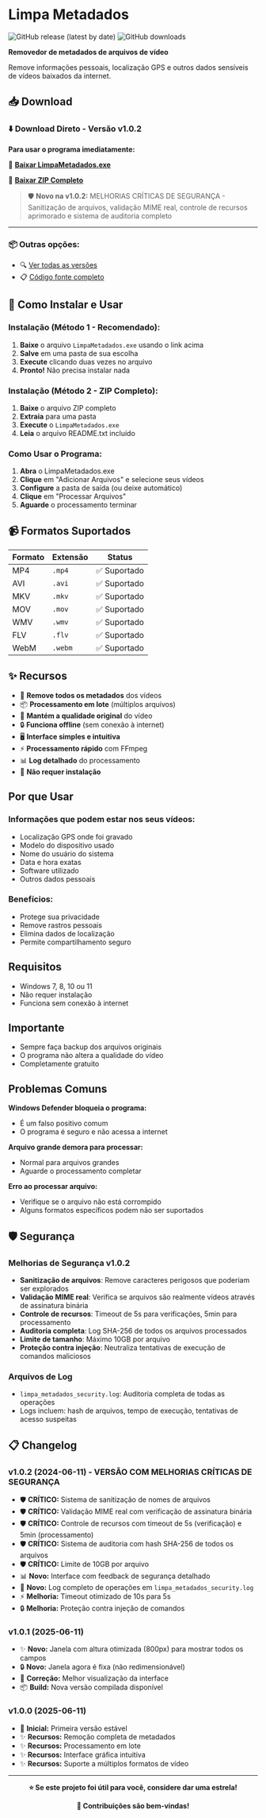 # Limpa Metadados

![GitHub release (latest by date)](https://img.shields.io/github/v/release/jbrunops/limpa-metadados)
![GitHub downloads](https://img.shields.io/github/downloads/jbrunops/limpa-metadados/total)

**Removedor de metadados de arquivos de vídeo**

Remove informações pessoais, localização GPS e outros dados sensíveis de vídeos baixados da internet.

## 📥 Download

### ⬇️ Download Direto - Versão v1.0.2

**Para usar o programa imediatamente:**

🔗 **[Baixar LimpaMetadados.exe](https://github.com/jbrunops/limpa-metadados/releases/download/v1.0.2/LimpaMetadados_v1.0.2_20250612.exe)**

🔗 **[Baixar ZIP Completo](https://github.com/jbrunops/limpa-metadados/releases/download/v1.0.2/LimpaMetadados_v1.0.2_20250612.zip)**

> 🛡️ **Novo na v1.0.2:** MELHORIAS CRÍTICAS DE SEGURANÇA - Sanitização de arquivos, validação MIME real, controle de recursos aprimorado e sistema de auditoria completo

---

### 📦 Outras opções:
- 🔍 [Ver todas as versões](https://github.com/jbrunops/limpa-metadados/releases)
- 📋 [Código fonte completo](https://github.com/jbrunops/limpa-metadados/archive/refs/heads/main.zip)

## 🚀 Como Instalar e Usar

### Instalação (Método 1 - Recomendado):
1. **Baixe** o arquivo `LimpaMetadados.exe` usando o link acima
2. **Salve** em uma pasta de sua escolha
3. **Execute** clicando duas vezes no arquivo
4. **Pronto!** Não precisa instalar nada

### Instalação (Método 2 - ZIP Completo):
1. **Baixe** o arquivo ZIP completo
2. **Extraia** para uma pasta
3. **Execute** o `LimpaMetadados.exe`
4. **Leia** o arquivo README.txt incluído

### Como Usar o Programa:
1. **Abra** o LimpaMetadados.exe
2. **Clique** em "Adicionar Arquivos" e selecione seus vídeos
3. **Configure** a pasta de saída (ou deixe automático)
4. **Clique** em "Processar Arquivos"
5. **Aguarde** o processamento terminar

## 📹 Formatos Suportados

| Formato | Extensão | Status |
|---------|----------|--------|
| MP4     | `.mp4`   | ✅ Suportado |
| AVI     | `.avi`   | ✅ Suportado |
| MKV     | `.mkv`   | ✅ Suportado |
| MOV     | `.mov`   | ✅ Suportado |
| WMV     | `.wmv`   | ✅ Suportado |
| FLV     | `.flv`   | ✅ Suportado |
| WebM    | `.webm`  | ✅ Suportado |

## ✨ Recursos

- 🧹 **Remove todos os metadados** dos vídeos
- 📦 **Processamento em lote** (múltiplos arquivos)
- 🎯 **Mantém a qualidade original** do vídeo
- 🔒 **Funciona offline** (sem conexão à internet)
- 🖥️ **Interface simples e intuitiva**
- ⚡ **Processamento rápido** com FFmpeg
- 📊 **Log detalhado** do processamento
- 🔧 **Não requer instalação**

## Por que Usar

### Informações que podem estar nos seus vídeos:
- Localização GPS onde foi gravado
- Modelo do dispositivo usado
- Nome do usuário do sistema
- Data e hora exatas
- Software utilizado
- Outros dados pessoais

### Benefícios:
- Protege sua privacidade
- Remove rastros pessoais
- Elimina dados de localização
- Permite compartilhamento seguro

## Requisitos

- Windows 7, 8, 10 ou 11
- Não requer instalação
- Funciona sem conexão à internet

## Importante

- Sempre faça backup dos arquivos originais
- O programa não altera a qualidade do vídeo
- Completamente gratuito

## Problemas Comuns

**Windows Defender bloqueia o programa:**
- É um falso positivo comum
- O programa é seguro e não acessa a internet

**Arquivo grande demora para processar:**
- Normal para arquivos grandes
- Aguarde o processamento completar

**Erro ao processar arquivo:**
- Verifique se o arquivo não está corrompido
- Alguns formatos específicos podem não ser suportados

## 🛡️ Segurança

### Melhorias de Segurança v1.0.2
- **Sanitização de arquivos**: Remove caracteres perigosos que poderiam ser explorados
- **Validação MIME real**: Verifica se arquivos são realmente vídeos através de assinatura binária
- **Controle de recursos**: Timeout de 5s para verificações, 5min para processamento
- **Auditoria completa**: Log SHA-256 de todos os arquivos processados
- **Limite de tamanho**: Máximo 10GB por arquivo
- **Proteção contra injeção**: Neutraliza tentativas de execução de comandos maliciosos

### Arquivos de Log
- `limpa_metadados_security.log`: Auditoria completa de todas as operações
- Logs incluem: hash de arquivos, tempo de execução, tentativas de acesso suspeitas

## 📋 Changelog

### v1.0.2 (2024-06-11) - VERSÃO COM MELHORIAS CRÍTICAS DE SEGURANÇA
- 🛡️ **CRÍTICO:** Sistema de sanitização de nomes de arquivos
- 🛡️ **CRÍTICO:** Validação MIME real com verificação de assinatura binária
- 🛡️ **CRÍTICO:** Controle de recursos com timeout de 5s (verificação) e 5min (processamento)
- 🛡️ **CRÍTICO:** Sistema de auditoria com hash SHA-256 de todos os arquivos
- 🛡️ **CRÍTICO:** Limite de 10GB por arquivo
- 📊 **Novo:** Interface com feedback de segurança detalhado
- 📝 **Novo:** Log completo de operações em `limpa_metadados_security.log`
- ⚡ **Melhoria:** Timeout otimizado de 10s para 5s
- 🔒 **Melhoria:** Proteção contra injeção de comandos

### v1.0.1 (2025-06-11)
- ✨ **Novo:** Janela com altura otimizada (800px) para mostrar todos os campos
- 🔒 **Novo:** Janela agora é fixa (não redimensionável)
- 🐛 **Correção:** Melhor visualização da interface
- 📦 **Build:** Nova versão compilada disponível

### v1.0.0 (2025-06-11)
- 🎉 **Inicial:** Primeira versão estável
- ✨ **Recursos:** Remoção completa de metadados
- ✨ **Recursos:** Processamento em lote
- ✨ **Recursos:** Interface gráfica intuitiva
- ✨ **Recursos:** Suporte a múltiplos formatos de vídeo

---

<div align="center">

**⭐ Se este projeto foi útil para você, considere dar uma estrela!**

**🤝 Contribuições são bem-vindas!**

</div>